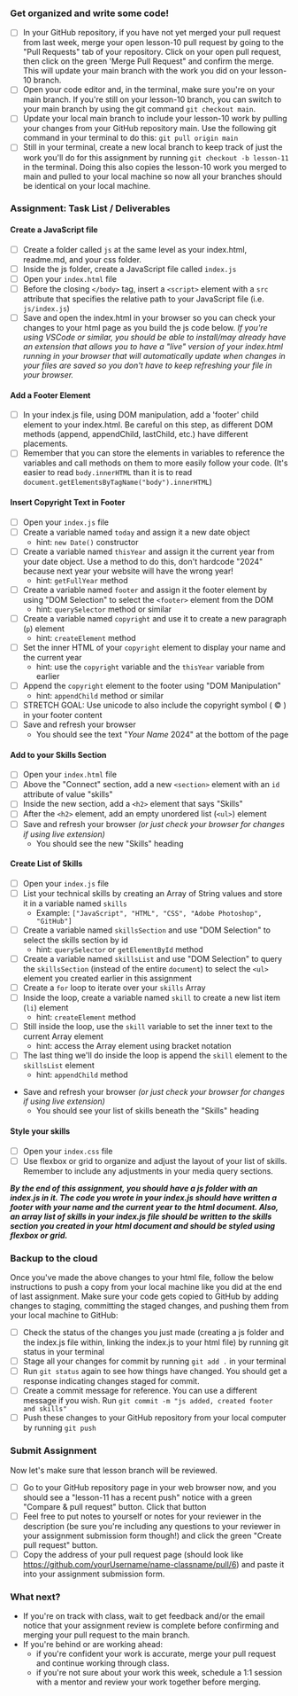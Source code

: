 ### Get organized and write some code!
- [ ] In your GitHub repository, if you have not yet merged your pull request from last week, merge your open lesson-10 pull request by going to the "Pull Requests" tab of your repository. Click on your open pull request, then click on the green 'Merge Pull Request" and confirm the merge. This will update your main branch with the work you did on your lesson-10 branch.
- [ ] Open your code editor and, in the terminal, make sure you're on your main branch. If you're still on your lesson-10 branch, you can switch to your main branch by using the git command `git checkout main`.
- [ ] Update your local main branch to include your lesson-10 work by pulling your changes from your GitHub repository main. Use the following git command in your terminal to do this: `git pull origin main`
- [ ] Still in your terminal, create a new local branch to keep track of just the work you'll do for this assignment by running `git checkout -b lesson-11` in the terminal. Doing this also copies the lesson-10 work you merged to main and pulled to your local machine so now all your branches should be identical on your local machine.

### Assignment: Task List / Deliverables

#### Create a JavaScript file
- [ ] Create a folder called `js` at the same level as your index.html, readme.md, and your css folder.
- [ ] Inside the js folder, create a JavaScript file called `index.js`
- [ ] Open your `index.html` file
- [ ] Before the closing `</body>` tag, insert a `<script>` element with a `src` attribute that specifies the relative path to your JavaScript file (i.e. `js/index.js`)
- [ ] Save and open the index.html in your browser so you can check your changes to your html page as you build the js code below.  _If you're using VSCode or similar, you should be able to install/may already have an extension that allows you to have a "live" version of your index.html running in your browser that will automatically update when changes in your files are saved so you don't have to keep refreshing your file in your browser._

#### Add a Footer Element
- [ ] In your index.js file, using DOM manipulation, add a 'footer' child element to your index.html.  Be careful on this step, as different DOM methods (append, appendChild, lastChild, etc.) have different placements.
- [ ] Remember that you can store the elements in variables to reference the variables and call methods on them to more easily follow your code. (It's easier to read `body.innerHTML` than it is to read `document.getElementsByTagName("body").innerHTML`)

#### Insert Copyright Text in Footer
- [ ] Open your `index.js` file
- [ ] Create a variable named `today` and assign it a new date object
  - hint: `new Date()` constructor
- [ ] Create a variable named `thisYear` and assign it the current year from your date object. Use a method to do this, don't hardcode "2024" because next year your website will have the wrong year! 
  - hint: `getFullYear` method
- [ ] Create a variable named `footer` and assign it the footer element by using "DOM Selection" to select the `<footer>` element from the DOM
  - hint: `querySelector` method or similar
- [ ] Create a variable named `copyright` and use it to create a new paragraph (`p`) element
  - hint: `createElement` method
- [ ] Set the inner HTML of your `copyright` element to display your name and the current year
  - hint: use the `copyright` variable and the `thisYear` variable from earlier
- [ ] Append the `copyright` element to the footer using "DOM Manipulation"
  - hint: `appendChild` method or similar
- [ ] STRETCH GOAL: Use unicode to also include the copyright symbol ( &copy; ) in your footer content
- [ ] Save and refresh your browser
  - You should see the text "_Your Name_ 2024" at the bottom of the page

#### Add to your Skills Section
- [ ] Open your `index.html` file
- [ ] Above the "Connect" section, add a new `<section>` element with an `id` attribute of value "skills"
- [ ] Inside the new section, add a `<h2>` element that says "Skills"
- [ ] After the `<h2>` element, add an empty unordered list (`<ul>`) element
- [ ] Save and refresh your browser _(or just check your browser for changes if using live extension)_
  - You should see the new "Skills" heading

#### Create List of Skills
- [ ] Open your `index.js` file
- [ ] List your technical skills by creating an Array of String values and store it in a variable named `skills`
  - Example: `["JavaScript", "HTML", "CSS", "Adobe Photoshop", "GitHub"]`
- [ ] Create a variable named `skillsSection` and use "DOM Selection" to select the skills section by id
  - hint: `querySelector` or `getElementById` method
- [ ] Create a variable named `skillsList` and use "DOM Selection" to query the `skillsSection` (instead of the entire `document`) to select the `<ul>` element you created earlier in this assignment
- [ ] Create a `for` loop to iterate over your `skills` Array
- [ ] Inside the loop, create a variable named `skill` to create a new list item (`li`) element
  - hint: `createElement` method
- [ ] Still inside the loop, use the `skill` variable to set the inner text to the current Array element
  - hint: access the Array element using bracket notation
- [ ] The last thing we'll do inside the loop is append the `skill` element to the `skillsList` element
  - hint: `appendChild` method
- Save and refresh your browser _(or just check your browser for changes if using live extension)_
  - You should see your list of skills beneath the "Skills" heading
 
#### Style your skills
 - [ ] Open your `index.css` file
 - [ ] Use flexbox or grid to organize and adjust the layout of your list of skills.  Remember to include any adjustments in your media query sections.

**_By the end of this assignment, you should have a js folder with an index.js in it.  The code you wrote in your index.js should have written a footer with your name and the current year to the html document.  Also, an array list of skills in your index.js file should be written to the skills section you created in your html document and should be styled using flexbox or grid._**

### Backup to the cloud
Once you've made the above changes to your html file, follow the below instructions to push a copy from your local machine like you did at the end of last assignment. Make sure your code gets copied to GitHub by adding changes to staging, committing the staged changes, and pushing them from your local machine to GitHub:

- [ ] Check the status of the changes you just made (creating a js folder and the index.js file within, linking the index.js to your html file) by running git status in your terminal
- [ ] Stage all your changes for commit by running `git add .` in your terminal
- [ ] Run `git status` again to see how things have changed. You should get a response indicating changes staged for commit.
- [ ] Create a commit message for reference. You can use a different message if you wish. Run `git commit -m "js added, created footer and skills"`
- [ ] Push these changes to your GitHub repository from your local computer by running `git push`

### Submit Assignment
Now let's make sure that lesson branch will be reviewed.

- [ ] Go to your GitHub repository page in your web browser now, and you should see a "lesson-11 has a recent push" notice with a green "Compare & pull request" button. Click that button
- [ ] Feel free to put notes to yourself or notes for your reviewer in the description (be sure you're including any questions to your reviewer in your assignment submission form though!) and click the green "Create pull request" button.
- [ ] Copy the address of your pull request page (should look like https://github.com/yourUsername/name-classname/pull/6) and paste it into your assignment submission form.

### What next?
- If you're on track with class, wait to get feedback and/or the email notice that your assignment review is complete before confirming and merging your pull request to the main branch.
- If you're behind or are working ahead:
  - if you're confident your work is accurate, merge your pull request and continue working through class.
  - if you're not sure about your work this week, schedule a 1:1 session with a mentor and review your work together before merging.
